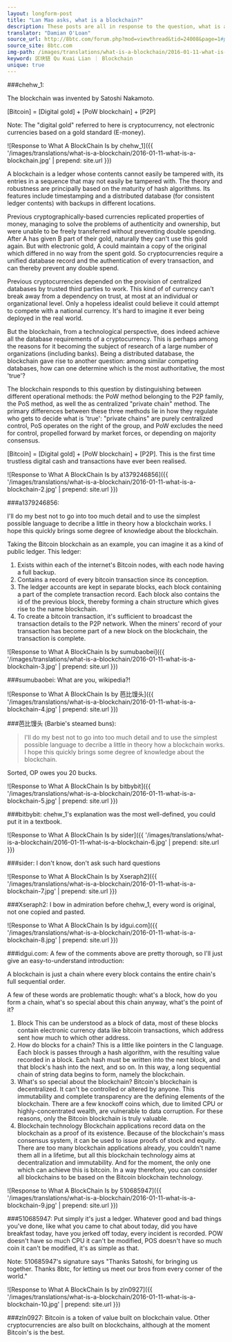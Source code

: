 ```yaml
---
layout: longform-post
title: "Lan Mao asks, what is a blockchain?"
description: These posts are all in response to the question, what is a blockchain?
translator: "Damian O'Loan"
source_url: http://8btc.com/forum.php?mod=viewthread&tid=24008&page=1#pid273016
source_site: 8btc.com
img-path: /images/translations/what-is-a-blockchain/2016-01-11-what-is-a-blockchain.jpg
keyword: 区块链 Qu Kuai Lian ｜ Blockchain
unique: true
---
```


###chehw_1:

The blockchain was invented by Satoshi Nakamoto.

[Bitcoin] = [Digital gold] + [PoW blockchain] + [P2P]

Note: The "digital gold" referred to here is cryptocurrency, not electronic currencies based on a gold standard (E-money).

![Response to What A BlockChain Is by chehw_1]({{ '/images/translations/what-is-a-blockchain/2016-01-11-what-is-a-blockchain.jpg' | prepend: site.url }})

A blockchain is a ledger whose contents cannot easily be tampered with, its entries in a sequence that may not easily be tampered with. The theory and robustness are principally based on the maturity of hash algorithms. Its features include timestamping and a distributed database (for consistent ledger contents) with backups in different locations.

Previous cryptographically-based currencies replicated properties of money, managing to solve the problems of authenticity and ownership, but were unable to be freely transferred without preventing double spending. After A has given B part of their gold, naturally they can't use this gold again. But with electronic gold, A could maintain a copy of the original which differed in no way from the spent gold. So cryptocurrencies require a unified database record and the authentication of every transaction, and can thereby prevent any double spend.

Previous cryptocurrencies depended on the provision of centralized databases by trusted third parties to work. This kind of of currency can't break away from a dependency on trust, at most at an individual or organizational level. Only a hopeless idealist could believe it could attempt to compete with a national currency. It's hard to imagine it ever being deployed in the real world.

But the blockchain, from a technological perspective, does indeed achieve all the database requirements of a cryptocurrency. This is perhaps among the reasons for it becoming the subject of research of a large number of organizations (including banks). Being a distributed database, the blockchain gave rise to another question: among similar competing databases, how can one determine which is the most authoritative, the most 'true'?

The blockchain responds to this question by distinguishing between different operational methods: the PoW method belonging to the P2P family, the PoS method, as well the as centralized "private chain" method. The primary differences between these three methods lie in how they regulate who gets to decide what is 'true': "private chains" are purely centralized control, PoS operates on the right of the group, and PoW excludes the need for control, propelled forward by market forces, or depending on majority consensus.

[Bitcoin] = [Digital gold] + [PoW blockchain] + [P2P]. This is the first time trustless digital cash and transactions have ever been realised.

![Response to What A BlockChain Is by a1379246856]({{ '/images/translations/what-is-a-blockchain/2016-01-11-what-is-a-blockchain-2.jpg' | prepend: site.url }})

###a1379246856:

I'll do my best not to go into too much detail and to use the simplest possible language to decribe a little in theory how a blockchain works. I hope this quickly brings some degree of knowledge about the blockchain.

Taking the Bitcoin blockchain as an example, you can imagine it as a kind of public ledger. This ledger:

1. Exists within each of the internet's Bitcoin nodes, with each node having a full backup.
2. Contains a record of every bitcoin transaction since its conception.
3. The ledger accounts are kept in separate blocks, each block containing a part of the complete transaction record. Each block also contains the id of the previous block, thereby forming a chain structure which gives rise to the name blockchain.
4. To create a bitcoin transaction, it's sufficient to broadcast the transaction details to the P2P network. When the miners' record of your transaction has become part of a new block on the blockchain, the transaction is complete.

![Response to What A BlockChain Is by sumubaobei]({{ '/images/translations/what-is-a-blockchain/2016-01-11-what-is-a-blockchain-3.jpg' | prepend: site.url }})

###sumubaobei:
What are you, wikipedia?!

![Response to What A BlockChain Is by 芭比馒头]({{ '/images/translations/what-is-a-blockchain/2016-01-11-what-is-a-blockchain-4.jpg' | prepend: site.url }})

###芭比馒头 (Barbie's steamed buns):
> I'll do my best not to go into too much detail and to use the simplest possible language to decribe a little in theory how a blockchain works. I hope this quickly brings some degree of knowledge about the blockchain.

Sorted, OP owes you 20 bucks.

![Response to What A BlockChain Is by bitbybit]({{ '/images/translations/what-is-a-blockchain/2016-01-11-what-is-a-blockchain-5.jpg' | prepend: site.url }})

###bitbybit:
chehw_1's explanation was the most well-defined, you could put it in a textbook.

![Response to What A BlockChain Is by sider]({{ '/images/translations/what-is-a-blockchain/2016-01-11-what-is-a-blockchain-6.jpg' | prepend: site.url }})

###sider:
I don't know, don't ask such hard questions

![Response to What A BlockChain Is by Xseraph2]({{ '/images/translations/what-is-a-blockchain/2016-01-11-what-is-a-blockchain-7.jpg' | prepend: site.url }})

###Xseraph2:
I bow in admiration before chehw_1, every word is original, not one copied and pasted.

![Response to What A BlockChain Is by idgui.com]({{ '/images/translations/what-is-a-blockchain/2016-01-11-what-is-a-blockchain-8.jpg' | prepend: site.url }})

###idgui.com:
A few of the comments above are pretty thorough, so I'll just give an easy-to-understand introduction:

A blockchain is just a chain where every block contains the entire chain's full sequential order.

A few of these words are problematic though: what's a block, how do you form a chain, what's so special about this chain anyway, what's the point of it?

1. Block
This can be understood as a block of data, most of these blocks contain electronic currency data like bitcoin transactions, which address sent how much to which other address.
2. How do blocks for a chain?
This is a little like pointers in the C language. Each block is passes through a hash algorithm, with the resulting value recorded in a block. Each hash must be written into the next block, and that block's hash into the next, and so on. In this way, a long sequential chain of string data begins to form, namely the blockchain.
3. What's so special about the blockchain?
Bitcoin's blockchain is decentralized. It can't be controlled or altered by anyone. This immutability and complete transparency are the defining elements of the blockchain. There are a few knockoff coins which, due to limited CPU or highly-concentrated wealth, are vulnerable to data corruption. For these reasons, only the Bitcoin blockchain is truly valuable.
4. Blockchain technology
Blockchain applications record data on the blockchain as a proof of its existence. Because of the blockchain's mass consensus system, it can be used to issue proofs of stock and equity. There are too many blockchain applications already, you couldn't name them all in a lifetime, but all this blockchain technology aims at decentralization and immutability. And for the moment, the only one which can achieve this is bitcoin. In a way therefore, you can consider all blockchains to be based on the Bitcoin blockchain technology.

![Response to What A BlockChain Is by 510685947]({{ '/images/translations/what-is-a-blockchain/2016-01-11-what-is-a-blockchain-9.jpg' | prepend: site.url }})

###510685947:
Put simply it's just a ledger. Whatever good and bad things you've done, like what you came to chat about today, did you have breakfast today, have you jerked off today, every incident is recorded. POW doesn't have so much CPU it can't be modified, POS doesn't have so much coin it can't be modified, it's as simple as that.

Note: 510685947's signature says "Thanks Satoshi, for bringing us together. Thanks 8btc, for letting us meet our bros from every corner of the world."

![Response to What A BlockChain Is by zln0927]({{ '/images/translations/what-is-a-blockchain/2016-01-11-what-is-a-blockchain-10.jpg' | prepend: site.url }})

###zln0927:
Bitcoin is a token of value built on blockchain value. Other cryptocurrencies are also built on blockchains, although at the moment Bitcoin's is the best.
